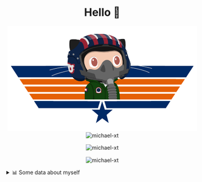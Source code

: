 <h1 align="center">Hello 👋</h1>


<p align="center"><img src="https://raw.githubusercontent.com/Michael-xT/Michael-xT/main/.github/topguntocat.png" width=500>
 <br>
<img src="https://komarev.com/ghpvc/?username=michael-xt&style=for-the-badge" alt="michael-xt" /> 
</p>

<p align="center"><img align="center" src="https://github-readme-stats.vercel.app/api/top-langs/?username=michael-xt&layout=compact&theme=dark&show_icons=true" alt="michael-xt" /></p>
<p align="center"><img align="center" src="https://github-readme-stats.vercel.app/api?username=michael-xt&show_icons=true&theme=dark&show_icons=true" alt="michael-xt" /></p>

<details align="left"><summary>📊 Some data about myself</summary>
<p>

<!--START_SECTION:waka-->
![Code Time](http://img.shields.io/badge/Code%20Time-607%20hrs%2016%20mins-blue)

**🐱 My GitHub Data** 

> 🏆 0 Contributions in the Year 2023
 > 
> 📦 16.7 MB Used in GitHub's Storage 
 > 
> 🚫 Not Opted to Hire
 > 
> 📜 10 Public Repositories 
 > 
> 🔑 29 Private Repositories  
 > 
**I'm a Night 🦉** 

```text
🌞 Morning       42 commits       ██████░░░░░░░░░░░░░░░░░░░   26.42 % 
🌆 Daytime       33 commits       █████░░░░░░░░░░░░░░░░░░░░   20.75 % 
🌃 Evening       82 commits       █████████████░░░░░░░░░░░░   51.57 % 
🌙 Night          2 commits       ░░░░░░░░░░░░░░░░░░░░░░░░░   01.26 % 

```
📅 **I'm Most Productive on Thursday** 

```text
Monday          17 commits       ██░░░░░░░░░░░░░░░░░░░░░░░   10.69 % 
Tuesday         25 commits       ████░░░░░░░░░░░░░░░░░░░░░   15.72 % 
Wednesday       28 commits       ████░░░░░░░░░░░░░░░░░░░░░   17.61 % 
Thursday        51 commits       ████████░░░░░░░░░░░░░░░░░   32.08 % 
Friday           5 commits       ░░░░░░░░░░░░░░░░░░░░░░░░░   03.14 % 
Saturday        26 commits       ████░░░░░░░░░░░░░░░░░░░░░   16.35 % 
Sunday           7 commits       █░░░░░░░░░░░░░░░░░░░░░░░░   04.40 % 

```


📊 **This Week I Spent My Time On** 

```text
🔥 Editors: 
VS Code                  14 hrs 41 mins      ███████████████████████░░   92.33 % 
Visual Studio            1 hr 13 mins        ██░░░░░░░░░░░░░░░░░░░░░░░   07.67 % 

💻 Operating System: 
Windows                  15 hrs 55 mins      █████████████████████████   100.00 % 

```

**I Mostly Code in JavaScript** 

```text
JavaScript               10 repos            ██████░░░░░░░░░░░░░░░░░░░   27.03 % 
Java                     9 repos             ██████░░░░░░░░░░░░░░░░░░░   24.32 % 
C#                       4 repos             ██░░░░░░░░░░░░░░░░░░░░░░░   10.81 % 
Vue                      3 repos             ██░░░░░░░░░░░░░░░░░░░░░░░   08.11 % 
HTML                     2 repos             █░░░░░░░░░░░░░░░░░░░░░░░░   05.41 % 

```


**Timeline**

![Chart not found](https://raw.githubusercontent.com/Michael-xT/Michael-xT/main/charts/bar_graph.png) 


 Last Updated on 09/02/2023 01:54:25 UTC
<!--END_SECTION:waka-->
</p>
